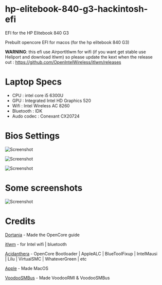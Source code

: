 # hp-elitebook-840-g3-hackintosh-efi
EFI for the HP Elitebook 840 G3

Prebuilt opencore EFI for macos (for the hp elitebook 840 G3)

**WARNING**: this efi use AirportItlwm for wifi (if you want get stable use Heliport and download itlwm) so please update the kext when the release out : https://github.com/OpenIntelWireless/itlwm/releases

# Laptop Specs
- CPU : intel core i5 6300U
- GPU : Integrated Intel HD Graphics 520
- Wifi : Intel Wireless AC 8260
- Bluetooth : IDK
- Audo codec : Conexant CX20724

# Bios Settings

![Screenshot](https://github.com/GeantW0rld/hp-elitebook-840-g3-hackintosh-efi/blob/main/Images/IMG_20240223_221044.jpg)

![Screenshot](https://github.com/GeantW0rld/hp-elitebook-840-g3-hackintosh-efi/blob/main/Images/IMG_20240223_221054.jpg)

![Screenshot](https://github.com/GeantW0rld/hp-elitebook-840-g3-hackintosh-efi/blob/main/Images/IMG_20240223_221105.jpg)

# Some screenshots

![Screenshot]()

# Credits

[Dortania](https://dortania.github.io/OpenCore-Install-Guide/) - Made the OpenCore guide

[itlwm](https://github.com/OpenIntelWireless/itlwm) - for Intel wifi | bluetooth

[Acidanthera](https://github.com/acidanthera) - OpenCore Bootloader |  AppleALC | BlueToolFixup | IntelMausi | Lilu | VirtualSMC | WhateverGreen | etc

[Apple](https://www.apple.com/) - Made MacOS

[VoodooSMBus](https://github.com/VoodooSMBus) - Made VoodooRMI & VoodooSMBus